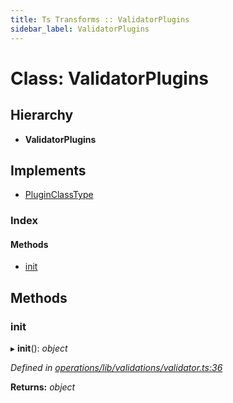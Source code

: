 ```yaml
---
title: Ts Transforms :: ValidatorPlugins
sidebar_label: ValidatorPlugins
---
```


# Class: ValidatorPlugins

## Hierarchy

* **ValidatorPlugins**

## Implements

* [PluginClassType](../interfaces/pluginclasstype.md)

### Index

#### Methods

* [init](validatorplugins.md#init)

## Methods

###  init

▸ **init**(): *object*

*Defined in [operations/lib/validations/validator.ts:36](https://github.com/terascope/teraslice/blob/b0f73ab9/packages/ts-transforms/src/operations/lib/validations/validator.ts#L36)*

**Returns:** *object*

